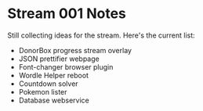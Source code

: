 # Stream 001 Notes

Still collecting ideas for the stream. Here's the current list:

* DonorBox progress stream overlay
* JSON prettifier webpage
* Font-changer browser plugin
* Wordle Helper reboot
* Countdown solver
* Pokemon lister
* Database webservice

